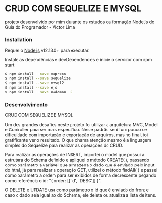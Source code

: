 # CRUD COM SEQUELIZE E MYSQL

projeto desenvolvido por mim durante os estudos da formação NodeJs do Guia do Programador - Victor Lima

### Installation

Requer o [Node.js](https://nodejs.org/) v12.13.0+ para executar.


Instale as dependências e devDependencies e inicie o servidor com npm start

```sh
$ npm install --save express
$ npm install --save sequelize
$ npm install --save mysql2
$ npm install --save ejs
$ npm install --save nodemon -D
```

### Desenvolvimento

CRUD COM SEQUELIZE E MYSQL



Um dos grandes desafios neste projeto foi utilizar a arquitetura MVC, Model e Controller para ser mais especifico. Neste padrão senti um pouco de dificuldade com importação e exportação de arquivos, mas no final, foi gratificante ver o resultado. O que chama atenção mesmo  é a linguagem simples do Sequelize para realizar as operações do CRUD.

 Para realizar as operações de INSERT, importei o model que possui a estrutura do Schema definido e apliquei o método CREATE( ), passando como parâmetro a variável que armazena o dado que é enviado pelo input do html, já para realizar a operação GET, utilizei o método findAll( ) e passei como parâmetro a ordem para ser exibidos de forma decrescente pegando como referência o id: "{ order: [['id', 'DESC']] }".

 O DELETE e UPDATE usa como parâmetro o id que é enviado do front e caso o dado seja igual ao do Schema, ele deleta ou atualiza a lista de itens.




